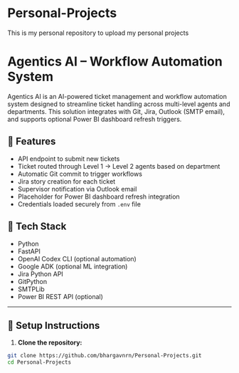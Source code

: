 # Personal-Projects
This is my personal repository to upload my personal projects
# Agentics AI – Workflow Automation System

Agentics AI is an AI-powered ticket management and workflow automation system designed to streamline ticket handling across multi-level agents and departments. This solution integrates with Git, Jira, Outlook (SMTP email), and supports optional Power BI dashboard refresh triggers.

## 📝 **Features**

- API endpoint to submit new tickets
- Ticket routed through Level 1 → Level 2 agents based on department
- Automatic Git commit to trigger workflows
- Jira story creation for each ticket
- Supervisor notification via Outlook email
- Placeholder for Power BI dashboard refresh integration
- Credentials loaded securely from `.env` file

## 🚀 **Tech Stack**

- Python
- FastAPI
- OpenAI Codex CLI (optional automation)
- Google ADK (optional ML integration)
- Jira Python API
- GitPython
- SMTPLib
- Power BI REST API (optional)

---

## 🔧 **Setup Instructions**

1. **Clone the repository:**

```bash
git clone https://github.com/bhargavnrn/Personal-Projects.git
cd Personal-Projects
